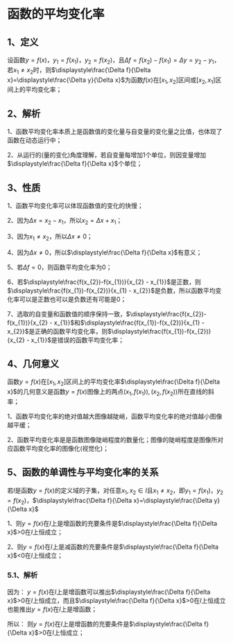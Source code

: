 # 函数的平均变化率
## 1、定义
设函数$y=f(x)，y_{1}=f(x_{1})，y_{2}=f(x_{2})$，且$\Delta f= f(x_{2})-f(x_{1})=\Delta y=y_{2}-y_{1}$，若$x_{1}\ne x_{2}$时，则$\displaystyle\frac{\Delta f}{\Delta x}=\displaystyle\frac{\Delta y}{\Delta x}$为函数$f(x)$在$[x_{1},x_{2}]$区间或$[x_{2},x_{1}]$区间上的平均变化率；

## 2、解析
1、函数平均变化率本质上是函数值的变化量与自变量的变化量之比值，也体现了函数在动态运行中；

2、从运行的(量的变化)角度理解，若自变量每增加1个单位，则因变量增加$\displaystyle\frac{\Delta f}{\Delta x}$个单位；

## 3、性质
1、函数平均变化率可以体现函数值的变化的快慢；

2、因为$\Delta x=x_{2}-x_{1}$，所以$x_{2}=\Delta x+x_{1}$；

3、因为$x_{1}\ne x_{2}$，所以$\Delta x\ne0$；

4、因为$\Delta x\ne0$，所以$\displaystyle\frac{\Delta f}{\Delta x}$有意义；

5、若$\Delta f=0$，则函数平均变化率为0；

6、若$\displaystyle\frac{f(x_{2})-f(x_{1})}{x_{2} - x_{1}}$是正数，则$\displaystyle\frac{f(x_{1})-f(x_{2})}{x_{1} - x_{2}}$是负数，所以函数平均变化率可以是正数也可以是负数还有可能是0；

7、选取的自变量和函数值的顺序保持一致，$\displaystyle\frac{f(x_{2})-f(x_{1})}{x_{2} - x_{1}}$和$\displaystyle\frac{f(x_{1})-f(x_{2})}{x_{1} - x_{2}}$是正确的函数平均变化率，则$\displaystyle\frac{f(x_{1})-f(x_{2})}{x_{2} - x_{1}}$是错误的函数平均变化率；

## 4、几何意义
函数$y=f(x)$在$[x_{1},x_{2}]$区间上的平均变化率$\displaystyle\frac{\Delta f}{\Delta x}$的几何意义是函数$y=f(x)$图像上的两点$(x_{1},f(x_{1})),(x_{2},f(x_{2}))$所在直线的斜率；

1、函数平均变化率的绝对值越大图像越陡峭，函数平均变化率的绝对值越小图像越平缓；

2、函数平均变化率是是函数图像陡峭程度的数量化；图像的陡峭程度是图像所对应函数平均变化率的图像化(视觉化)；

## 5、函数的单调性与平均变化率的关系
若$I$是函数$y=f(x)$的定义域的子集，对任意$x_{1},x_{2} \in I$且$x_{1}\ne x_{2}$，即$y_{1}=f(x_{1})，y_{2}=f(x_{2})$，$\displaystyle\frac{\Delta f}{\Delta x}=\displaystyle\frac{\Delta y}{\Delta x}$

1、则$y=f(x)$在$I$上是增函数的充要条件是$\displaystyle\frac{\Delta f}{\Delta x}$>0在$I$上恒成立；

2、则$y=f(x)$在$I$上是减函数的充要条件是$\displaystyle\frac{\Delta f}{\Delta x}$<0在$I$上恒成立；

### 5.1、解析
因为：
$y=f(x)$在$I$上是增函数可以推出$\displaystyle\frac{\Delta f}{\Delta x}$>0在$I$上恒成立，而且$\displaystyle\frac{\Delta f}{\Delta x}$>0在$I$上恒成立也能推出$y=f(x)$在$I$上是增函数；

所以：
则$y=f(x)$在$I$上是增函数的充要条件是$\displaystyle\frac{\Delta f}{\Delta x}$>0在$I$上恒成立；
